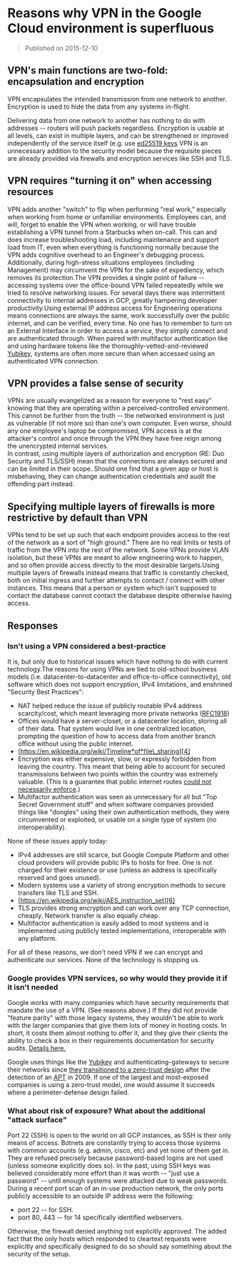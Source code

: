 # Reasons why VPN in the Google Cloud environment is superfluous

>Published on 2015-12-10

## VPN's main functions are two-fold: encapsulation and encryption

VPN encapsulates the intended transmission from one network to another.
Encryption is used to hide the data from any systems in-flight.

Delivering data from one network to another has nothing to do with addresses --
routers will push packets regardless. Encryption is usable at all levels, can
exist in multiple layers, and can be strengthened or improved independently of
the service itself (e.g. use [ed25519 keys][1] VPN is an unnecessary addition to
the security model because the requisite pieces are already provided via
firewalls and encryption services like SSH and TLS.

## VPN requires "turning it on" when accessing resources

VPN adds another "switch" to flip when performing "real work," especially when
working from home or unfamiliar environments. Employees can, and will, forget to
enable the VPN when working, or will have trouble establishing a VPN tunnel from
a Starbucks when on-call. This can and does increase troubleshooting load,
including maintenance and support load from IT, even when everything is
functioning normally because the VPN adds cognitive overhead to an Engineer's
debugging process. Additionally, during high-stress situations employees
(including Management) may circumvent the VPN for the sake of expediency, which
removes its protection.The VPN provides a single point of failure -- accessing
systems over the office-bound VPN failed repeatedly while we tried to resolve
networking issues. For several days there was intermittent connectivity to
internal addresses in GCP, greatly hampering developer productivity.Using
external IP address access for Engineering operations means connections are
always the same, work successfully over the public internet, and can be
verified, every time. No one has to remember to turn on an External Interface in
order to access a service, they simply connect and are authenticated through.
When paired with multifactor authentication like and using hardware tokens like
the thoroughly-vetted-and-reviewed [Yubikey][2], systems are often more secure
than when accessed using an authenticated VPN connection.

## VPN provides a false sense of security

VPNs are usually evangelized as a reason for everyone to "rest easy" knowing
that they are operating within a perceived-controlled environment. This cannot
be further from the truth -- the networked environment is just as vulnerable (if
not more so) than one's own computer. Even worse, should any one employee's
laptop be compromised, VPN access is at the attacker's control and once through
the VPN they have free reign among the unencrypted internal services.\
In contrast, using multiple layers of authorization and encryption (RE:
Duo Security and TLS/SSH) mean that the connections are always secured
and can be limited in their scope. Should one find that a given app or
host is misbehaving, they can change authentication credentials and
audit the offending part instead.

## Specifying multiple layers of firewalls is more restrictive by default than VPN

VPNs tend to be set up such that each endpoint provides access to the rest of
the network as a sort of "high ground." There are no real limits or tests of
traffic from the VPN into the rest of the network. Some VPNs provide VLAN
isolation, but these VPNs are meant to allow engineering work to happen, and so
often provide access directly to the most desirable targets.Using multiple
layers of firewalls instead means that traffic is constantly checked, both on
initial ingress and further attempts to contact / connect with other instances.
This means that a person or system which isn't supposed to contact the database
cannot contact the database despite otherwise having access.

## Responses

### Isn't using a VPN considered a best-practice

It is, but only due to historical issues which have nothing to do with current
technology.The reasons for using VPNs are tied to old-school business models
(i.e. datacenter-to-datacenter and office-to-office connectivity), old software
which does not support encryption, IPv4 limitations, and enshrined "Security
Best Practices":

- NAT helped reduce the issue of publicly routable IPv4 address scarcity/cost,
  which meant leveraging more private networks ([RFC1918][3])
- Offices would have a server-closet, or a datacenter location, storing all of
  their data. That system would live in one centralized location, prompting the
  question of how to access data from another branch office without using the
  public internet.
- [https://en.wikipedia.org/wiki/Timeline*of*file\_sharing][4]
- Encryption was either expensive, slow, or expressly forbidden from leaving the
  country. This meant that being able to account for secured transmissions
  between two points within the country was extremely valuable. (This is a
  guarantee that public internet routes [could not necessarily enforce][5].)
- Multifactor authentication was seen as unnecessary for all but "Top Secret
  Government stuff" and when software companies provided things like "dongles"
  using their own authentication methods, they were circumvented or exploited,
  or usable on a single type of system (no interoperability).

None of these issues apply today:

- IPv4 addresses are still scarce, but Google Compute Platform and
  other cloud providers will provide public IPs to hosts for free. One
  is not charged for their existence or use (unless an address is
  specifically reserved and goes unused).
- Modern systems use a variety of strong encryption methods to secure
  transfers like TLS and SSH.
- [https://en.wikipedia.org/wiki/AES_instruction_set][6]
- TLS provides strong encryption and can work over any TCP connection,
  cheaply. Network transfer is also equally cheap.
- Multifactor authentication is easily added to most systems and is
  implemented using publicly tested implementations, interoperable
  with any platform.

For all of these reasons, we don't need VPN if we can encrypt and
authenticate our services. None of the technology is stopping us.

### Google provides VPN services, so why would they provide it if it isn't needed

Google works with many companies which have security requirements that mandate
the use of a VPN. (See reasons above.) If they did not provide "feature parity"
with those legacy systems, they wouldn't be able to work with the larger
companies that give them lots of money in hosting costs. In short, it costs them
almost nothing to offer it, and they give their clients the ability to check a
box in their requirements documentation for security audits. [Details here.][7]

Google uses things like the [Yubikey][8] and authenticating-gateways to secure
their networks since [they transitioned to a zero-trust design][9] after the
detection of an [APT][10] in 2009. If one of the largest and most-exposed
companies is using a zero-trust model, one would assume it succeeds where a
perimeter-defense design failed.

### What about risk of exposure? What about the additional "attack surface"

Port 22 (SSH) is open to the world on all GCP instances, as SSH is their only
means of access. Botnets are constantly trying to access those systems with
common accounts (e.g. admin, cisco, etc) and yet none of them get in. They are
refused precisely because password-based logins are not used (unless someone
explicitly does so). In the past, using SSH keys was believed considerably more
effort than it was worth -- "just use a password" -- until enough systems were
attacked due to weak passwords. During a recent port scan of an in-use
production network, the only ports publicly accessible to an outside IP address
were the following:

- port 22 -- for SSH.
- port 80, 443 -- for 14 specifically identified webservers.

Otherwise, the firewall denied anything not explicitly approved. The added fact
that the only hosts which responded to cleartext requests were explicitly and
specifically designed to do so should say something about the security of the
setup.

[1]:http://security.stackexchange.com/questions/50878/ecdsa-vs-ecdh-vs-ed25519-vs-curve25519
[2]:https://www.yubico.com/products/yubikey-hardware/yubikey4/
[3]:https://en.wikipedia.org/wiki/Private_network
[4]:https://en.wikipedia.org/wiki/Timeline_of_file_sharing
[5]:http://www.networkworld.com/article/2272520/lan-wan/six-worst-internet-routing-attacks.html
[6]:https://en.wikipedia.org/wiki/AES_instruction_set
[7]:https://cloud.google.com/security/
[8]:https://www.yubico.com/
[9]:https://beyondcorp.com/
[10]:https://en.wikipedia.org/wiki/Operation_Aurora